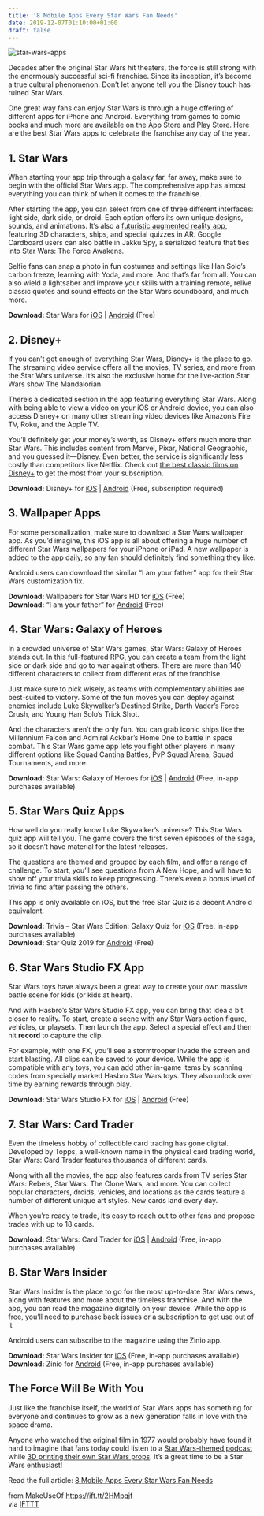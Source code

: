 ```yaml
---
title: '8 Mobile Apps Every Star Wars Fan Needs'
date: 2019-12-07T01:10:00+01:00
draft: false
---
```


![star-wars-apps](https://static.makeuseof.com/wp-content/uploads/2018/05/star-wars-apps.jpg)

Decades after the original Star Wars hit theaters, the force is still strong with the enormously successful sci-fi franchise. Since its inception, it’s become a true cultural phenomenon. Don’t let anyone tell you the Disney touch has ruined Star Wars.

One great way fans can enjoy Star Wars is through a huge offering of different apps for iPhone and Android. Everything from games to comic books and much more are available on the App Store and Play Store. Here are the best Star Wars apps to celebrate the franchise any day of the year.

1\. Star Wars
-------------

When starting your app trip through a galaxy far, far away, make sure to begin with the official Star Wars app. The comprehensive app has almost everything you can think of when it comes to the franchise.

After starting the app, you can select from one of three different interfaces: light side, dark side, or droid. Each option offers its own unique designs, sounds, and animations. It’s also a [futuristic augmented reality app](//www.makeuseof.com/tag/futuristic-augmented-reality-apps/), featuring 3D characters, ships, and special quizzes in AR. Google Cardboard users can also battle in Jakku Spy, a serialized feature that ties into Star Wars: The Force Awakens.

Selfie fans can snap a photo in fun costumes and settings like Han Solo’s carbon freeze, learning with Yoda, and more. And that’s far from all. You can also wield a lightsaber and improve your skills with a training remote, relive classic quotes and sound effects on the Star Wars soundboard, and much more.

**Download:** Star Wars for [iOS](https://itunes.apple.com/us/app/star-wars/id960108075?mt=8) | [Android](https://play.google.com/store/apps/details?id=com.disney.starwarshub_goo) (Free)

2\. Disney+
-----------

If you can’t get enough of everything Star Wars, Disney+ is the place to go. The streaming video service offers all the movies, TV series, and more from the Star Wars universe. It’s also the exclusive home for the live-action Star Wars show The Mandalorian.

There’s a dedicated section in the app featuring everything Star Wars. Along with being able to view a video on your iOS or Android device, you can also access Disney+ on many other streaming video devices like Amazon’s Fire TV, Roku, and the Apple TV.

You’ll definitely get your money’s worth, as Disney+ offers much more than Star Wars. This includes content from Marvel, Pixar, National Geographic, and you guessed it—Disney. Even better, the service is significantly less costly than competitors like Netflix. Check out [the best classic films on Disney+](//www.makeuseof.com/tag/classic-films-on-disney-plus/) to get the most from your subscription.

**Download:** Disney+ for [iOS](https://apps.apple.com/us/app/disney/id1446075923) | [Android](https://play.google.com/store/apps/details?id=com.disney.disneyplus) (Free, subscription required)

3\. Wallpaper Apps
------------------

[](//static.makeuseof.com/wp-content/uploads/2018/04/star-wars-wallpaper-save.jpg)

[](//static.makeuseof.com/wp-content/uploads/2018/04/star-wars-wallpaper-hd-2.jpg)

[](//static.makeuseof.com/wp-content/uploads/2018/04/star-wars-wallpaper-options.jpg)

For some personalization, make sure to download a Star Wars wallpaper app. As you’d imagine, this iOS app is all about offering a huge number of different Star Wars wallpapers for your iPhone or iPad. A new wallpaper is added to the app daily, so any fan should definitely find something they like.

Android users can download the similar “I am your father” app for their Star Wars customization fix.

**Download:** Wallpapers for Star Wars HD for [iOS](https://itunes.apple.com/us/app/wallpapers-for-star-wars-hd/id1182800434?mt=8) (Free)  
**Download:** “I am your father” for [Android](https://play.google.com/store/apps/details?id=com.starwarsFULLHD.wallpapers) (Free)

4\. Star Wars: Galaxy of Heroes
-------------------------------

In a crowded universe of Star Wars games, Star Wars: Galaxy of Heroes stands out. In this full-featured RPG, you can create a team from the light side or dark side and go to war against others. There are more than 140 different characters to collect from different eras of the franchise.

Just make sure to pick wisely, as teams with complementary abilities are best-suited to victory. Some of the fun moves you can deploy against enemies include Luke Skywalker’s Destined Strike, Darth Vader’s Force Crush, and Young Han Solo’s Trick Shot.

And the characters aren’t the only fun. You can grab iconic ships like the Millennium Falcon and Admiral Ackbar’s Home One to battle in space combat. This Star Wars game app lets you fight other players in many different options like Squad Cantina Battles, PvP Squad Arena, Squad Tournaments, and more.

**Download:** Star Wars: Galaxy of Heroes for [iOS](https://apps.apple.com/us/app/id921022358) | [Android](https://play.google.com/store/apps/details?id=com.ea.game.starwarscapital_row) (Free, in-app purchases available)

5\. Star Wars Quiz Apps
-----------------------

[](//static.makeuseof.com/wp-content/uploads/2018/04/trivia-star-wars-edition-select.jpg)

[](//static.makeuseof.com/wp-content/uploads/2018/04/trivia-star-wars-edition-question-1.jpg)

[](//static.makeuseof.com/wp-content/uploads/2018/04/trivia-start-wars-edition-questions-2.jpg)

How well do you really know Luke Skywalker’s universe? This Star Wars quiz app will tell you. The game covers the first seven episodes of the saga, so it doesn’t have material for the latest releases.

The questions are themed and grouped by each film, and offer a range of challenge. To start, you’ll see questions from A New Hope, and will have to show off your trivia skills to keep progressing. There’s even a bonus level of trivia to find after passing the others.

This app is only available on iOS, but the free Star Quiz is a decent Android equivalent.

**Download:** Trivia – Star Wars Edition: Galaxy Quiz for [iOS](https://itunes.apple.com/us/app/trivia-star-wars-edition-galaxy-quiz-adventure/id1116342178?mt=8) (Free, in-app purchases available)  
**Download:** Star Quiz 2019 for [Android](https://play.google.com/store/apps/details?id=com.BladeKol.StarQuiz) (Free)

6\. Star Wars Studio FX App
---------------------------

Star Wars toys have always been a great way to create your own massive battle scene for kids (or kids at heart).

And with Hasbro’s Star Wars Studio FX app, you can bring that idea a bit closer to reality. To start, create a scene with any Star Wars action figure, vehicles, or playsets. Then launch the app. Select a special effect and then hit **record** to capture the clip.

For example, with one FX, you’ll see a stormtrooper invade the screen and start blasting. All clips can be saved to your device. While the app is compatible with any toys, you can add other in-game items by scanning codes from specially marked Hasbro Star Wars toys. They also unlock over time by earning rewards through play.

**Download:** Star Wars Studio FX for [iOS](https://itunes.apple.com/us/app/star-wars-studio-fx-app/id1151646674?mt=8) | [Android](https://play.google.com/store/apps/details?id=com.hasbro.SWFXENTERPRISE) (Free)

7\. Star Wars: Card Trader
--------------------------

Even the timeless hobby of collectible card trading has gone digital. Developed by Topps, a well-known name in the physical card trading world, Star Wars: Card Trader features thousands of different cards.

Along with all the movies, the app also features cards from TV series Star Wars: Rebels, Star Wars: The Clone Wars, and more. You can collect popular characters, droids, vehicles, and locations as the cards feature a number of different unique art styles. New cards land every day.

When you’re ready to trade, it’s easy to reach out to other fans and propose trades with up to 18 cards.

**Download:** Star Wars: Card Trader for [iOS](https://itunes.apple.com/US/app/id946777364?mt=8) | [Android](https://play.google.com/store/apps/details?id=com.topps.force) (Free, in-app purchases available)

8\. Star Wars Insider
---------------------

[](//static.makeuseof.com/wp-content/uploads/2019/11/star-wars-insider-issue-page.jpg)

[](//static.makeuseof.com/wp-content/uploads/2019/11/star-wars-insider-more-details.jpg)

[](//static.makeuseof.com/wp-content/uploads/2019/11/star-wars-insider-preview.jpg)

Star Wars Insider is the place to go for the most up-to-date Star Wars news, along with features and more about the timeless franchise. And with the app, you can read the magazine digitally on your device. While the app is free, you’ll need to purchase back issues or a subscription to get use out of it

Android users can subscribe to the magazine using the Zinio app.

**Download:** Star Wars Insider for [iOS](https://apps.apple.com/us/app/star-wars-insider/id520107659) (Free, in-app purchases available)  
**Download:** Zinio for [Android](https://play.google.com/store/apps/details?id=com.zinio.mobile.android.reader) (Free, in-app purchases available)

The Force Will Be With You
--------------------------

Just like the franchise itself, the world of Star Wars apps has something for everyone and continues to grow as a new generation falls in love with the space drama.

Anyone who watched the original film in 1977 would probably have found it hard to imagine that fans today could listen to a [Star Wars-themed podcast](//www.makeuseof.com/tag/best-star-wars-podcasts/) while [3D printing their own Star Wars props](//www.makeuseof.com/tag/star-wars-props-make-home/). It’s a great time to be a Star Wars enthusiast!

Read the full article: [8 Mobile Apps Every Star Wars Fan Needs](https://www.makeuseof.com/tag/star-wars-mobile-apps/)

  
  
from MakeUseOf https://ift.tt/2HMpqjf  
via [IFTTT](https://ifttt.com/?ref=da&site=blogger)